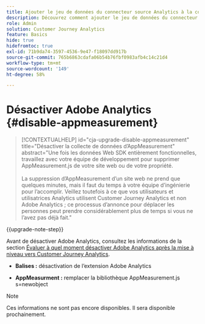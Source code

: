 ```yaml
---
title: Ajouter le jeu de données du connecteur source Analytics à la connexion
description: Découvrez comment ajouter le jeu de données du connecteur source Analytics à la connexion
role: Admin
solution: Customer Journey Analytics
feature: Basics
hide: true
hidefromtoc: true
exl-id: 71b9da74-3597-4536-9e47-f18097dd917b
source-git-commit: 765b6863cdafa06b54b76fbf0983afb4c14c21d4
workflow-type: tm+mt
source-wordcount: '149'
ht-degree: 58%

---
```


# Désactiver Adobe Analytics {#disable-appmeasurement}

<!-- markdownlint-disable MD034 -->

>[!CONTEXTUALHELP]
>id="cja-upgrade-disable-appmeasurement"
>title="Désactiver la collecte de données d’AppMeasurement"
>abstract="Une fois les données Web SDK entièrement fonctionnelles, travaillez avec votre équipe de développement pour supprimer AppMeasurement.js de votre site web ou de votre propriété.<br><br>La suppression d’AppMeasurement d’un site web ne prend que quelques minutes, mais il faut du temps à votre équipe d’ingénierie pour l’accomplir. Veillez toutefois à ce que vos utilisateurs et utilisatrices Analytics utilisent Customer Journey Analytics et non Adobe Analytics ; ce processus d’annonce pour déplacer les personnes peut prendre considérablement plus de temps si vous ne l’avez pas déjà fait."

<!-- markdownlint-enable MD034 -->

{{upgrade-note-step}}

Avant de désactiver Adobe Analytics, consultez les informations de la section [Évaluer à quel moment désactiver Adobe Analytics après la mise à niveau vers Customer Journey Analytics](/help/getting-started/cja-upgrade/cja-upgrade-fully-move.md).

* **Balises :** désactivation de l’extension Adobe Analytics

* **AppMeasurment :** remplacer la bibliothèque AppMeasurement.js s=newobject

>[!NOTE]
>
>Ces informations ne sont pas encore disponibles. Il sera disponible prochainement.

